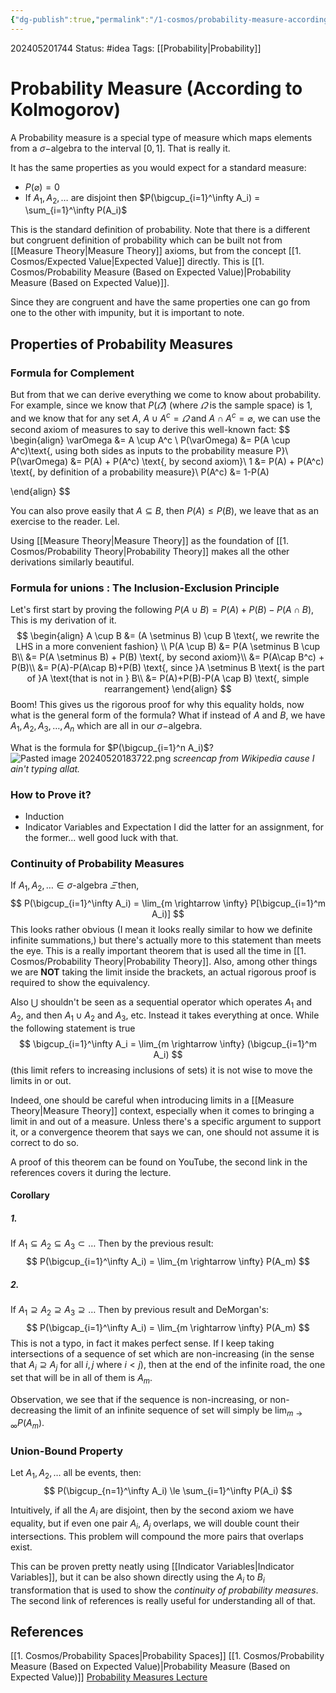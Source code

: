 ```yaml
---
{"dg-publish":true,"permalink":"/1-cosmos/probability-measure-according-to-kolmogorov/","created":"2024-08-31T23:47:13.482-04:00","updated":"2024-05-29T12:03:34.113-04:00"}
---
```


202405201744
Status: #idea
Tags: [[Probability\|Probability]]
# Probability Measure (According to Kolmogorov)
A Probability measure is a special type of measure which maps elements from a $\sigma-$algebra to the interval $[0,1]$. That is really it.

It has the same properties as you would expect for a standard measure:
- $P(\varnothing)=0$
- If $A_1, A_2, \dots$ are disjoint then $P(\bigcup_{i=1}^\infty A_i) = \sum_{i=1}^\infty P(A_i)$

This is the standard definition of probability. Note that there is a different but congruent definition of probability which can be built not from [[Measure Theory\|Measure Theory]] axioms, but from the concept [[1. Cosmos/Expected Value\|Expected Value]] directly. This is [[1. Cosmos/Probability Measure (Based on Expected Value)\|Probability Measure (Based on Expected Value)]].

Since they are congruent and have the same properties one can go from one to the other with impunity, but it is important to note.
## Properties of Probability Measures
### Formula for Complement
But from that we can derive everything we come to know about probability.
For example, since we know that $P(\varOmega)$ (where $\varOmega$ is the sample space) is $1$, and we know that for any set $A$, $A \cup A^c = \varOmega$ and $A \cap A^c = \varnothing$, we can use the second axiom of measures to say to derive this well-known fact:
$$
\begin{align}
\varOmega &= A \cup A^c \\
P(\varOmega) &= P(A \cup A^c)\text{, using both sides as inputs to the probability measure P}\\
P(\varOmega) &= P(A) + P(A^c) \text{, by second axiom}\\
1 &= P(A) + P(A^c) \text{, by definition of a probability measure}\\
P(A^c) &= 1-P(A)

\end{align}
$$

You can also prove easily that $A \subseteq B$, then $P(A) \le P(B)$, we leave that as an exercise to the reader. Lel.

Using [[Measure Theory\|Measure Theory]] as the foundation of [[1. Cosmos/Probability Theory\|Probability Theory]] makes all the other derivations similarly beautiful.
### Formula for unions : The Inclusion-Exclusion Principle
Let's first start by proving the following $P(A \cup B) = P(A) + P(B) - P(A \cap B)$,
This is my derivation of it.
$$
\begin{align}
A \cup B &= (A \setminus B) \cup B \text{, we rewrite the LHS in a more convenient fashion} \\
P(A \cup B) &= P(A \setminus B \cup B\\
&= P(A \setminus B) + P(B) \text{, by second axiom}\\
&= P(A\cap B^c) + P(B)\\
&= P(A)-P(A\cap B)+P(B) \text{, since }A \setminus B \text{ is the part of }A \text{that is not in } B\\
&= P(A)+P(B)-P(A \cap B) \text{, simple rearrangement}
\end{align}
$$
Boom!
This gives us the rigorous proof for why this equality holds, now what is the general form of the formula? What if instead of $A$ and $B$, we have $A_1, A_2, A_3, \dots, A_n$ which are all in our $\sigma-$algebra.

What is the formula for $P(\bigcup_{i=1}^n A_i)$?
![Pasted image 20240520183722.png](/img/user/3.%20Black%20Holes/Files/Pasted%20image%2020240520183722.png) 
*screencap from Wikipedia cause I ain't typing allat.*

### How to Prove it?
- Induction
- Indicator Variables and Expectation
I did the latter for an assignment, for the former... well good luck with that.

### Continuity of Probability Measures
If $A_1, A_2, \dots \in \sigma\text{-algebra } \varXi$ then,
$$
P(\bigcup_{i=1}^\infty A_i) = \lim_{m \rightarrow \infty} P[\bigcup_{i=1}^m A_i)]
$$
This looks rather obvious (I mean it looks really similar to how we definite infinite summations,) but there's actually more to this statement than meets the eye. This is a really important theorem that is used all the time in [[1. Cosmos/Probability Theory\|Probability Theory]]. Also, among other things we are **NOT** taking the limit inside the brackets, an actual rigorous proof is required to show the equivalency.

Also $\bigcup$ shouldn't be seen as a sequential operator which operates $A_1$ and $A_2$, and then $A_1\cup A_2$ and $A_3$, etc. Instead it takes everything at once. While the following statement is true
$$
\bigcup_{i=1}^\infty A_i = \lim_{m \rightarrow \infty} (\bigcup_{i=1}^m A_i) $$
(this limit refers to increasing inclusions of sets) it is not wise to move the limits in or out.

Indeed, one should be careful when introducing limits in a [[Measure Theory\|Measure Theory]] context, especially when it comes to bringing a limit in and out of a measure. Unless there's a specific argument to support it, or a convergence theorem that says we can, one should not assume it is correct to do so.

A proof of this theorem can be found on YouTube, the second link in the references covers it during the lecture.

#### Corollary
##### 1. 
If $A_1 \subseteq A_2 \subseteq A_3 \subset \dots$
Then by the previous result:
$$
P(\bigcup_{i=1}^\infty A_i) = \lim_{m \rightarrow \infty} P(A_m)
$$
##### 2.
If $A_1 \supseteq A_2 \supseteq A_3 \supseteq \dots$
Then by previous result and DeMorgan's:
$$
P(\bigcap_{i=1}^\infty A_i) = \lim_{m \rightarrow \infty} P(A_m)
$$
This is not a typo, in fact it makes perfect sense. If I keep taking intersections of a sequence of set which are non-increasing (in the sense that $A_i \supseteq A_j$ for all $i,j$ where $i<j$), then at the end of the infinite road, the one set that will be in all of them is $A_m$.  

Observation, we see that if the sequence is non-increasing, or non-decreasing the limit of an infinite sequence of set will simply be $\lim_{m \rightarrow \infty} P(A_m)$.

### Union-Bound Property
Let $A_1, A_2, \dots$ all be events, then:
$$
P(\bigcup_{n=1}^\infty A_i) \le \sum_{i=1}^\infty P(A_i)
$$

Intuitively, if all the $A_i$ are disjoint, then by the second axiom we have equality, but if even one pair $A_i$, $A_j$ overlaps, we will double count their intersections. This problem will compound the more pairs that overlaps exist.

This can be proven pretty neatly using [[Indicator Variables\|Indicator Variables]], but it can be also shown directly using the $A_i$ to $B_i$ transformation that is used to show the *continuity of probability measures*. The second link of references is really useful for understanding all of that.
## References
[[1. Cosmos/Probability Spaces\|Probability Spaces]]
[[1. Cosmos/Probability Measure (Based on Expected Value)\|Probability Measure (Based on Expected Value)]]
[Probability Measures Lecture](https://www.youtube.com/watch?v=A8tHxhJfwkA&list=PLbMVogVj5nJQqGHrpAloTec_lOKsG-foc&index=6)